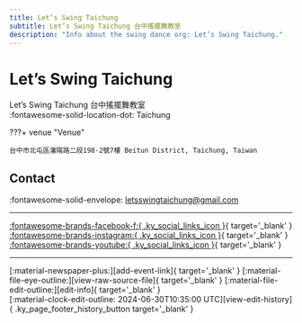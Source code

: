 ```yaml
---
title: Let’s Swing Taichung
subtitle: Let’s Swing Taichung 台中搖擺舞教室
description: "Info about the swing dance org: Let’s Swing Taichung."
---
```


# Let’s Swing Taichung

Let’s Swing Taichung 台中搖擺舞教室  
:fontawesome-solid-location-dot: Taichung  


???+ venue "Venue"

    台中市北屯區瀋陽路二段198-2號7樓 Beitun District, Taichung, Taiwan  

## Contact

:fontawesome-solid-envelope: <letsswingtaichung@gmail.com>  

---

 [:fontawesome-brands-facebook-f:{ .ky_social_links_icon }](https://www.facebook.com/Letsswingtaichung){ target='_blank' } [:fontawesome-brands-instagram:{ .ky_social_links_icon }](https://instagram.com/lets_swing_taichung){ target='_blank' } [:fontawesome-brands-youtube:{ .ky_social_links_icon }](https://youtube.com/letsswingtaichung4993){ target='_blank' }

---

<div class="ky_page_footer" markdown>
<div class="ky_page_footer_trailing" markdown="span">
[:material-newspaper-plus:][add-event-link]{ target='_blank' }
[:material-file-eye-outline:][view-raw-source-file]{ target='_blank' }
[:material-file-edit-outline:][edit-info]{ target='_blank' }
</div>
<div class="ky_page_footer_leading" markdown="span">
[:material-clock-edit-outline: 2024-06-30T10:35:00 UTC][view-edit-history]{ .ky_page_footer_history_button target='_blank' }
</div>
</div>

[add-event-link]: https://github.com/swingdance/events/issues/new?assignees=&labels=add+event&projects=&template=02-add_entity.yml&title=%5Btw%5D%20%3CName%3E&region=tw&province=Taichung&city=Taichung&org_id=lets-swing-taichung "Add Event"
[view-raw-source-file]: https://github.com/swingdance/orgs/blob/main/tw/lets-swing-taichung.json "View Raw Source File"
[edit-info]: https://github.com/swingdance/orgs/issues/new?assignees=&labels=update+org&projects=&template=03-update_entity.yml&title=%5Btw%5D%20Let%E2%80%99s%20Swing%20Taichung&region=tw&id=lets-swing-taichung&name=Let%E2%80%99s%20Swing%20Taichung "Edit Info"

[view-edit-history]: https://github.com/swingdance/orgs/commits/main/tw/lets-swing-taichung.json "View Edit History"
